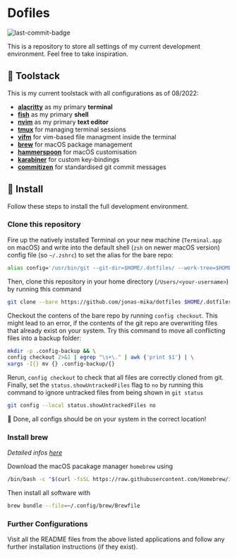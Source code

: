 # Dofiles

![last-commit-badge](https://img.shields.io/github/last-commit/jonas-mika/dotfiles)

This is a repository to store all settings of my current development environment. 
Feel free to take inspiration.

## :hammer: Toolstack 

This is my current toolstack with all configurations as of 08/2022:

- [**alacritty**](https://github.com/jonas-mika/dotfiles/tree/main/.config/alacritty) as my primary **terminal**
- [**fish**](https://github.com/jonas-mika/dotfiles/tree/main/.config/fish) as my primary **shell**
- [**nvim**](https://github.com/jonas-mika/dotfiles/tree/main/.config/nvim) as my primary **text editor**
- [**tmux**](https://github.com/jonas-mika/dotfiles/tree/main/.config/tmux) for managing terminal sessions
- [**vifm**](https://github.com/jonas-mika/dotfiles/tree/main/.config/vifm) for vim-based file managment inside the terminal
- [**brew**](https://github.com/jonas-mika/dotfiles/tree/main/.config/brew) for macOS package management
- [**hammerspoon**](https://github.com/jonas-mika/dotfiles/tree/main/.config/hammerspoon) for macOS customisation
- [**karabiner**](https://github.com/jonas-mika/dotfiles/tree/main/.config/karabiner) for custom key-bindings
- [**commitizen**](https://github.com/jonas-mika/dotfiles/tree/main/.config/commitizen) for standardised git commit messages

## :battery: Install

Follow these steps to install the full development environment.

### Clone this repository 

Fire up the natively installed Terminal on your new machine (`Terminal.app` on macOS) and write into the default shell (`zsh` on newer macOS version) config file (so `~/.zshrc`) to set the alias for the bare repo:

```bash
alias config='/usr/bin/git --git-dir=$HOME/.dotfiles/ --work-tree=$HOME'
```

Then, clone this repository in your home directory (`/Users/<your-username>`) by running this command

```bash
git clone --bare https://github.com/jonas-mika/dotfiles $HOME/.dotfiles
```

Checkout the contens of the bare repo by running `config checkout`. This might lead to an error, if the contents of the git repo are overwriting files that already exist on your system. 
Try this command to move all conflicting files into a backup folder:

```bash
mkdir -p .config-backup && \
config checkout 2>&1 | egrep "\s+\." | awk {'print $1'} | \
xargs -I{} mv {} .config-backup/{}
```

Rerun, `config checkout` to check that all files are correctly cloned from git. 
Finally, set the `status.showUntrackedFiles` flag to `no` by running this command to ignore untracked files from being shown in `git status`

```bash
git config --local status.showUntrackedFiles no
```

:partying_face: Done, all configs should be on your system in the correct location!

### Install brew

*Detailed infos [here](https://github.com/jonas-mika/dotfiles/tree/main/.config/brew)*

Download the macOS pacakage manager `homebrew` using

```bash
/bin/bash -c "$(curl -fsSL https://raw.githubusercontent.com/Homebrew/install/HEAD/install.sh)"
```

Then install all software with

```bash
brew bundle --file=~/.config/brew/Brewfile
```

### Further Configurations

Visit all the README files from the above listed applications and follow any further installation instructions (if they exist).
